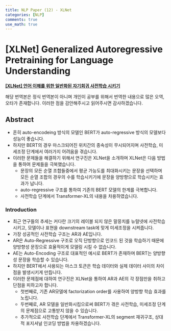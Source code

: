 ```yaml
---
title: NLP Paper (12) - XLNet
categories: [NLP]
comments: true
use_math: true
---
```




# [XLNet] Generalized Autoregressive Pretraining for Language Understanding



[**[XLNet] 언어 이해를 위한 일반화된 자기회귀 사전학습 시키기**](https://arxiv.org/abs/1906.08237)



해당 번역본은 정식 번역본이 아니며 개인이 공부를 위해서 번역한 내용으로 많은 오역, 오타가 존재합니다. 이러한 점을 감안해주시고 읽어주시면 감사하겠습니다.



## Abstract

- 흔히 auto-encodeing 방식의 모델인 BERT가 auto-regressive 방식의 모델보다 성능이 좋습니다.
- 하지만 BERT의 경우 마스크되어진 위치간의 종속성이 무시되어지며 사전학습, 미세조정 단계에서 여러가지 어려움을 겪습니다.
- 이러한 문제들을 해결하기 위해서 연구진은 XLNet을 소개하며 XLNet은 다음 방법을 통하여 문제들을 극복했습니다.
  - 문장의 모든 순열 조합들중에서 평균 가능도를 최대화시키는 문장을 선택하며 모든 순열 조합의 경우의 수를 학습시키기에 문장을 양방향으로 학습시키는 효과가 납니다.
  - auto-regressive 구조를 통하여 기존의 BERT 모델의 한계를 극복합니다.
  - 사전학습 단계에서 Transformer-XL의 내용을 차용하였습니다.



### Introduction

- 최근 연구들의 추세는 커다란 크기의 레이블 되지 않은 말뭉치를 뉴럴넷에 사전학습시키고, 모델이나 표현을 downstream task에 맞게 미세조정을 시켜줍니다.
- 가장 성공적인 사전학습 구조는 AR과 AE입니다.
- AR은 Auto-Regressive 구조로 오직 단방향으로 인코드 된 것을 학습하기 때문에 양방향성 문장으로 효율적이게 모델링 시킬 수 없습니다.
- AE는 Auto-Encoding 구조로 대표적인 예시로 BERT가 존재하며 BERT는 양방향성 문장을 학습할 수 있습니다.
- 하지만 BERT에서 사용되는 마스크 토큰은 학습 데이터와 실제 데이터 사이의 차이점을 발생시키게 만듭니다.
- 이러한 문제점에 대하여 연구진은 XLNet을 통하여 AR과 AE의 각 장점만을 취하고 단점을 피하고자 합니다.
  - 첫번째로, 기존 AR모델에 factorization order를 사용하여 양방향 학습 효과를 노립니다.
  - 두번째로, AR 모델을 일반화시킴으로써 BERT가 겪은 사전학습, 미세조정 단계의 문제점으로 고통받지 않을 수 있습니다.
  - 추가적으로 사전학습 단계에서 Transformer-XL의 segment 재귀구조, 상대적 포지셔널 인코딩 방법을 차용하겠습니다.
